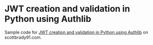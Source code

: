 # JWT creation and validation in Python using Authlib

Sample code for [JWT creation and validation in Python using Authlib](https://www.scottbrady91.com/python/authlib-python-jwt) on scottbrady91.com.
